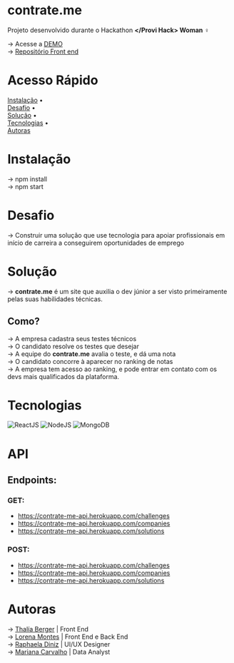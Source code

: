 # contrate.me

Projeto desenvolvido durante o Hackathon <strong></Provi Hack> Woman</strong> ♀

→ Acesse a <a href="https://contrate-me.vercel.app/">DEMO</a> <br>
→ <a href="https://github.com/thaliaberger/contrate-me">Repositório Front end</a>

# Acesso Rápido

  <a href="#instalação">Instalação</a> •<br>
  <a href="#desafio">Desafio</a> •<br>
 <a href="#solução">Solução</a> •<br>
 <a href="#tecnologias">Tecnologias</a> •<br> <a href="#autoras">Autoras</a>

# Instalação

→ npm install <br>
→ npm start


# Desafio

→ Construir uma solução que use tecnologia para apoiar profissionais em início de carreira a conseguirem oportunidades de emprego


# Solução

→ <strong>contrate.me</strong> é um site que auxilia o dev júnior a ser visto primeiramente pelas suas habilidades técnicas. 

## Como?

→ A empresa cadastra seus testes técnicos<br>
→ O candidato resolve os testes que desejar<br>
→ A equipe do <strong>contrate.me</strong> avalia o teste, e dá uma nota<br>
→ O candidato concorre à aparecer no ranking de notas<br>
→ A empresa tem acesso ao ranking, e pode entrar em contato com os devs mais qualificados da plataforma.


# Tecnologias

![ReactJS](https://img.shields.io/badge/-React-52b7d3?style=flat&logo=react&logoColor=white)
![NodeJS](https://img.shields.io/badge/-NodeJS-339933?style=flat&logo=node-dot-js&logoColor=white)
![MongoDB](https://img.shields.io/badge/-MongoDB-47A248?style=flat&logo=mongodb&logoColor=white)


# API

## Endpoints:
### GET:
- https://contrate-me-api.herokuapp.com/challenges
- https://contrate-me-api.herokuapp.com/companies
- https://contrate-me-api.herokuapp.com/solutions

### POST:
- https://contrate-me-api.herokuapp.com/challenges
- https://contrate-me-api.herokuapp.com/companies
- https://contrate-me-api.herokuapp.com/solutions


# Autoras

→ <a href="https://github.com/thaliaberger">Thalía Berger</a> | Front End <br>
→ <a href="https://github.com/lorenalgm/">Lorena Montes</a> | Front End e Back End<br>
→ <a href="https://figma.fun/7qLihB">Raphaela Diniz</a> | UI/UX Designer<br>
→ <a href="https://www.linkedin.com/in/mariana2carvalho/">Mariana Carvalho</a> | Data Analyst<br>
